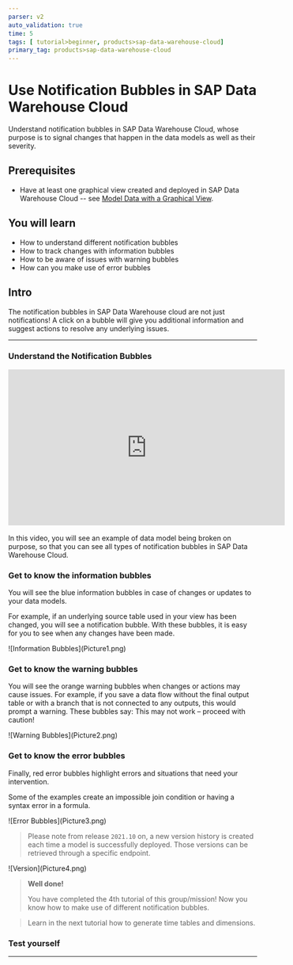 ```yaml
---
parser: v2
auto_validation: true
time: 5
tags: [ tutorial>beginner, products>sap-data-warehouse-cloud]
primary_tag: products>sap-data-warehouse-cloud
---
```


# Use Notification Bubbles in SAP Data Warehouse Cloud
<!-- description --> Understand notification bubbles in SAP Data Warehouse Cloud, whose purpose is to signal changes that happen in the data models as well as their severity.

## Prerequisites
- Have at least one graphical view created and deployed in SAP Data Warehouse Cloud -- see [Model Data with a Graphical View](data-warehouse-cloud-graphical1-model).

## You will learn
- How to understand different notification bubbles
- How to track changes with information bubbles
- How to be aware of issues with warning bubbles
- How can you make use of error bubbles


## Intro
The notification bubbles in SAP Data Warehouse cloud are not just notifications! A click on a bubble will give you additional information and suggest actions to resolve any underlying issues.

---

### Understand the Notification Bubbles


<iframe width="560" height="315" src="https://www.youtube.com/embed/EN6Cg1Z9wyE" title="YouTube video player" frameborder="0" allow="accelerometer; autoplay; clipboard-write; encrypted-media; gyroscope; picture-in-picture" allowfullscreen></iframe>

In this video, you will see an example of data model being broken on purpose, so that you can see all types of notification bubbles in SAP Data Warehouse Cloud.


### Get to know the information bubbles


You will see the blue information bubbles in case of changes or updates to your data models.

For example, if an underlying source table used in your view has been changed, you will see a notification bubble. With these bubbles, it is easy for you to see when any changes have been made.

  <!-- border -->![Information Bubbles](Picture1.png)




### Get to know the warning bubbles


You will see the orange warning bubbles when changes or actions may cause issues.
For example, if you save a data flow without the final output table or with a branch that is not connected to any outputs, this would prompt a warning. These bubbles say: This may not work – proceed with caution!

  <!-- border -->![Warning Bubbles](Picture2.png)


### Get to know the error bubbles


Finally, red error bubbles highlight errors and situations that need your intervention.

Some of the examples create an impossible join condition or having a syntax error in a formula.

<!-- border -->![Error Bubbles](Picture3.png)

> Please note from release `2021.10` on, a new version history is created each time a model is successfully deployed. Those versions can be retrieved through a specific endpoint.

<!-- border -->![Version](Picture4.png)

> **Well done!**
>
> You have completed the 4th tutorial of this group/mission! Now you know how to make use of different notification bubbles.

> Learn in the next tutorial how to generate time tables and dimensions.


### Test yourself








---
